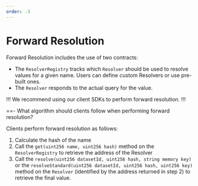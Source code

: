 ```yaml
---
order: -3
---
```


# Forward Resolution

Forward Resolution includes the use of two contracts:

- The `ResolverRegistry` tracks which `Resolver` should be used to resolve values for a given name. Users can define custom Resolvers or use pre-built ones.
- The `Resolver` responds to the actual query for the value.


!!!
We recommend using our client SDKs to perform forward resolution.
!!!

==- What algorithm should clients follow when performing forward resolution?

Clients perform forward resolution as follows:

1. Calculate the hash of the name
2. Call the `get(uint256 name, uint256 hash)` method on the `ResolverRegistry` to retrieve the address of the Resolver
3. Call the `resolve(uint256 datasetId, uint256 hash, string memory key)` or the `resolveStandard(uint256 datasetId, uint256 hash, uint256 key)` method on the `Resolver` (identified by the address returned in step 2) to retrieve the final value.


